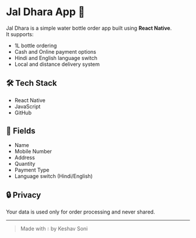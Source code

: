# Jal Dhara App 🚰

Jal Dhara is a simple water bottle order app built using **React Native**.  
It supports:

- 1L bottle ordering
- Cash and Online payment options
- Hindi and English language switch
- Local and distance delivery system

## 🛠️ Tech Stack

- React Native
- JavaScript
- GitHub

## 📱 Fields

- Name
- Mobile Number
- Address
- Quantity
- Payment Type
- Language switch (Hindi/English)

## 🔒 Privacy

Your data is used only for order processing and never shared.

---

> Made with 💧 by Keshav Soni

